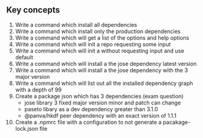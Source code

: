 ## Key concepts
1. Write a command which install all dependencies
2. Write a command which install only the production dependencies
3. Write a command which will get a list of the options and help options
4. Write a command which will init a repo requesting some input
5. Write a command which will init a without requesting input and use default
6. Write a command which will install a the jose dependency latest version
7. Write a command which will install a the jose dependency with the 3 major version
8. Write a command which will list out all the installed dependency graph with a depth of 99
9. Create a package json which has 3 dependencies (exam question)
   - jose library 3 fixed major version minor and patch can change
   - paseto libary as a dev dependency greater than 3.1.0
   - @panva/hkdf peer dependency with an exact version of 1.1.1
10. Create a .npmrc file with a configuration to not generate a pacakage-lock.json file
